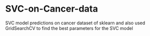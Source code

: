 # SVC-on-Cancer-data
SVC model predictions on cancer dataset of sklearn and also used GridSearchCV to find the best parameters for the SVC model
